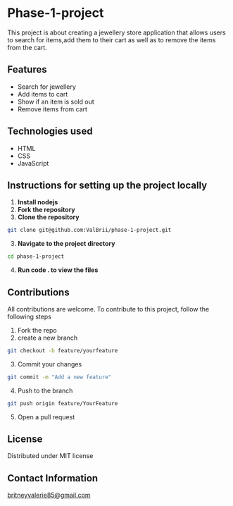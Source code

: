 # Phase-1-project
This project is about creating a jewellery store application that allows users to search for items,add them to their cart as well as to remove the items from the cart.

## Features
- Search for jewellery
- Add items to cart
- Show if an item is sold out
- Remove items from cart

## Technologies used
- HTML
- CSS
- JavaScript

## Instructions for setting up the project locally
1. **Install nodejs**
1. **Fork the repository**
2. **Clone the repository**
```bash
git clone git@github.com:ValBrii/phase-1-project.git
```
3. **Navigate to the project directory**
```bash
cd phase-1-project
```
4. **Run code . to view the files**

## Contributions
All contributions are welcome.
To contribute to this project, follow the following steps
1. Fork the repo
2. create a new branch 

```bash
git checkout -b feature/yourfeature
```
3. Commit your changes 

```bash 
git commit -m "Add a new feature"
```

4. Push to the branch
``` bash
git push origin feature/YourFeature 
```

5. Open a pull request

## License
Distributed under MIT license


## Contact Information
britneyvalerie85@gmail.com
